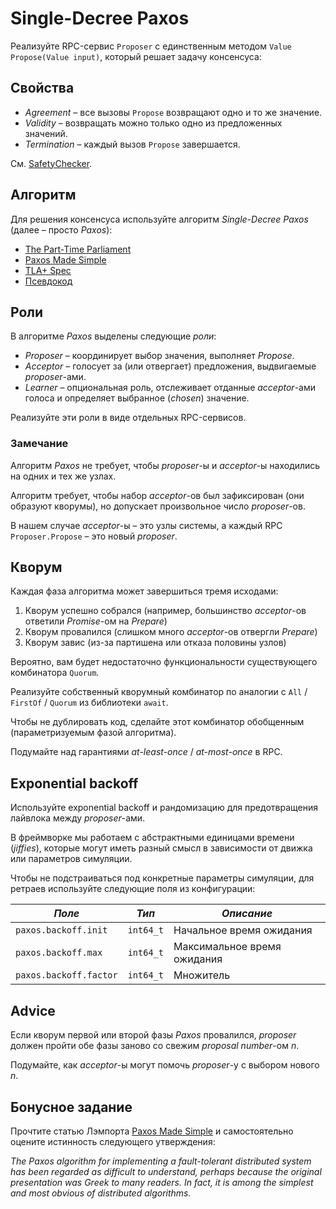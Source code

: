 # Single-Decree Paxos

Реализуйте RPC-сервис `Proposer` с единственным методом `Value Propose(Value input)`, который решает задачу консенсуса:

## Свойства

- _Agreement_ – все вызовы `Propose` возвращают одно и то же значение.
- _Validity_ – возвращать можно только одно из предложенных значений.
- _Termination_ – каждый вызов `Propose` завершается.

См. [SafetyChecker](./consensus/checker.cpp).

## Алгоритм

Для решения консенсуса используйте алгоритм _Single-Decree Paxos_ (далее – просто _Paxos_):

- [The Part-Time Parliament](https://lamport.azurewebsites.net/pubs/lamport-paxos.pdf)
- [Paxos Made Simple](https://lamport.azurewebsites.net/pubs/paxos-simple.pdf)
- [TLA+ Spec](https://github.com/tlaplus/Examples/blob/master/specifications/Paxos/Paxos.tla)
- [Псевдокод](https://pdos.csail.mit.edu/archive/6.824-2013/notes/paxos-code.html)

## Роли

В алгоритме _Paxos_ выделены следующие _роли_:

* _Proposer_ – координирует выбор значения, выполняет _Propose_.
* _Acceptor_ – голосует за (или отвергает) предложения, выдвигаемые _proposer_-ами.
* _Learner_ – опциональная роль, отслеживает отданные _acceptor_-ами голоса и определяет выбранное (_chosen_) значение.

Реализуйте эти роли в виде отдельных RPC-сервисов.

### Замечание

Алгоритм _Paxos_ не требует, чтобы _proposer_-ы и _acceptor_-ы находились на одних и тех же узлах.

Алгоритм требует, чтобы набор _acceptor_-ов был зафиксирован (они образуют кворумы), но допускает произвольное число _proposer_-ов.

В нашем случае _acceptor_-ы – это узлы системы, а каждый RPC `Proposer.Propose` – это новый _proposer_.

## Кворум

Каждая фаза алгоритма может завершиться тремя исходами:

1) Кворум успешно собрался (например, большинство _acceptor_-ов ответили _Promise_-ом на _Prepare_)
2) Кворум провалился (слишком много _acceptor_-ов отвергли _Prepare_)
3) Кворум завис (из-за партишена или отказа половины узлов)

Вероятно, вам будет недостаточно функциональности существующего комбинатора `Quorum`.

Реализуйте собственный кворумный комбинатор по аналогии с `All` / `FirstOf` / `Quorum` из библиотеки `await`.

Чтобы не дублировать код, сделайте этот комбинатор обобщенным (параметризуемым фазой алгоритма).

Подумайте над гарантиями _at-least-once_ / _at-most-once_ в RPC.

## Exponential backoff

Используйте exponential backoff и рандомизацию для предотвращения лайвлока между _proposer_-ами.

В фреймворке мы работаем с абстрактными единицами времени (_jiffies_), которые могут иметь разный смысл в зависимости от движка или параметров симуляции.

Чтобы не подстраиваться под конкретные параметры симуляции, для ретраев используйте следующие поля из конфигурации:

_Поле_ | _Тип_ | _Описание_
 --- | --- | ---
`paxos.backoff.init` | `int64_t` | Начальное время ожидания
`paxos.backoff.max` | `int64_t` | Максимальное время ожидания
`paxos.backoff.factor` | `int64_t` | Множитель 

## Advice

Если кворум первой или второй фазы _Paxos_ провалился, _proposer_ должен пройти обе фазы заново со свежим _proposal number_-ом _n_.

Подумайте, как _acceptor_-ы могут помочь _proposer_-у с выбором нового _n_.

## Бонусное задание

Прочтите статью Лэмпорта [Paxos Made Simple](https://lamport.azurewebsites.net/pubs/paxos-simple.pdf) и самостоятельно оцените истинность следующего утверждения:

_The Paxos algorithm for implementing a fault-tolerant distributed system
has been regarded as difficult to understand, perhaps because the original
presentation was Greek to many readers. In fact, it is among the simplest and most obvious of distributed algorithms._

